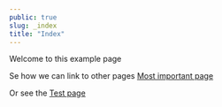 ```yaml
---
public: true
slug: _index
title: "Index"
---
```


Welcome to this example page

Se how we can link to other pages [Most important page](/graph/most-important-page)

Or see the [Test page](/graph/test-page)
